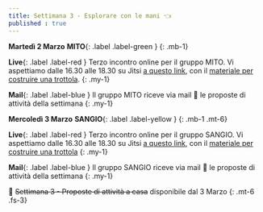 ```yaml
---
title: Settimana 3 - Esplorare con le mani 👈
published : true
---
```


**Martedì 2 Marzo** **MITO**{: .label .label-green } 
{: .mb-1}

**Live**{: .label .label-red } Terzo incontro online per il gruppo MITO. Vi aspettiamo dalle 16.30 alle 18.30 su Jitsi [a questo link](https://meet.jit.si/MITO_Doors_Plenaria), con il [materiale per costruire una trottola](https://drive.google.com/file/d/15Slq9dMJzZ05RXvfzTDVBrw8ynVXvgmm/view).
{: .my-1}

**Mail**{: .label .label-blue } Il gruppo MITO riceve via mail 💌 le proposte di attività della settimana
{: .my-1}


**Mercoledì 3 Marzo** **SANGIO**{: .label .label-yellow }
{: .mb-1 .mt-6}

**Live**{: .label .label-red } Terzo incontro online per il gruppo SANGIO. Vi aspettiamo dalle 16.30 alle 18.30 su Jitsi [a questo link](https://meet.jit.si/SANGIO_Doors_Plenaria), con il [materiale per costruire una trottola](https://drive.google.com/file/d/15Slq9dMJzZ05RXvfzTDVBrw8ynVXvgmm/view)
{: .my-1}

**Mail**{: .label .label-blue } Il gruppo SANGIO riceve via mail 💌 le proposte di attività della settimana
{: .my-1}

🎩 ~~Settimana 3 - Proposte di attività a casa~~ disponibile dal 3 Marzo
{: .mt-6 .fs-3}